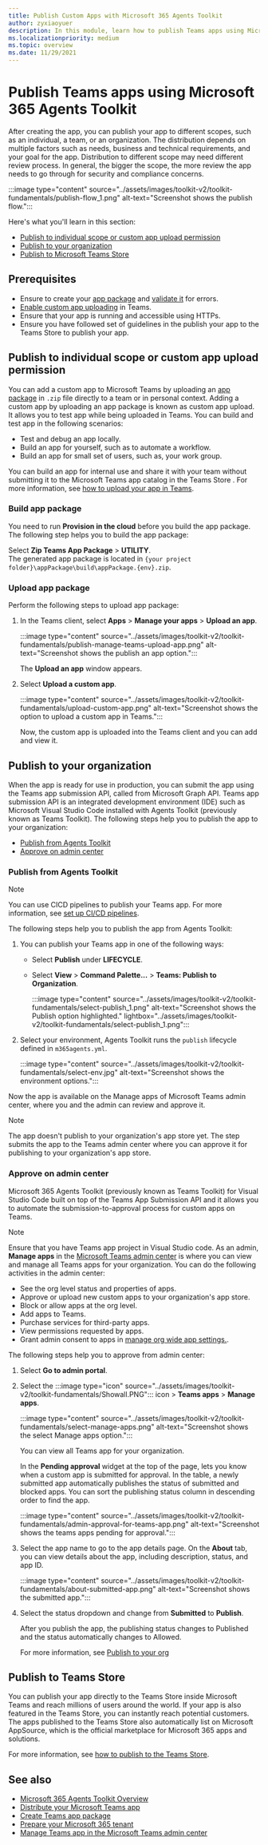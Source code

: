 ```yaml
---
title: Publish Custom Apps with Microsoft 365 Agents Toolkit
author: zyxiaoyuer
description: In this module, learn how to publish Teams apps using Microsoft 365 Agents Toolkit and publish to individual scope or custom app upload permission.
ms.localizationpriority: medium
ms.topic: overview
ms.date: 11/29/2021
---
```


# Publish Teams apps using Microsoft 365 Agents Toolkit

After creating the app, you can publish your app to different scopes, such as an individual, a team, or an organization. The distribution depends on multiple factors such as needs, business and technical requirements, and your goal for the app. Distribution to different scope may need different review process. In general, the bigger the scope, the more review the app needs to go through for security and compliance concerns.

:::image type="content" source="../assets/images/toolkit-v2/toolkit-fundamentals/publish-flow_1.png" alt-text="Screenshot shows the publish flow.":::

Here's what you'll learn in this section:

* [Publish to individual scope or custom app upload permission](#publish-to-individual-scope-or-custom-app-upload-permission)
* [Publish to your organization](#publish-to-your-organization)
* [Publish to Microsoft Teams Store](#publish-to-teams-store)

## Prerequisites

* Ensure to create your [app package](~/concepts/build-and-test/apps-package.md) and [validate it](https://dev.teams.microsoft.com/appvalidation.html) for errors.
* [Enable custom app uploading](~/concepts/build-and-test/prepare-your-o365-tenant.md#enable-custom-teams-apps-and-turn-on-custom-app-uploading) in Teams.
* Ensure that your app is running and accessible using HTTPs.
* Ensure you have followed set of guidelines in the publish your app to the Teams Store to publish your app.

## Publish to individual scope or custom app upload permission

You can add a custom app to Microsoft Teams by uploading an [app package](../concepts/build-and-test/apps-package.md) in `.zip` file directly to a team or in personal context. Adding a custom app by uploading an app package is known as custom app upload. It allows you to test app while being uploaded in Teams. You can build and test app in the following scenarios:

* Test and debug an app locally.
* Build an app for yourself, such as to automate a workflow.
* Build an app for small set of users, such as, your work group.

You can build an app for internal use and share it with your team without submitting it to the Microsoft Teams app catalog in the Teams Store . For more information, see [how to upload your app in Teams](../concepts/deploy-and-publish/apps-upload.md).

### Build app package

You need to run **Provision in the cloud** before you build the app package. The following step helps you to build the app package:

Select **Zip Teams App Package** > **UTILITY**.<br>
    The generated app package is located in `{your project folder}\appPackage\build\appPackage.{env}.zip`.

### Upload app package

Perform the following steps to upload app package:

1. In the Teams client, select **Apps** > **Manage your apps** > **Upload an app**.

   :::image type="content" source="../assets/images/toolkit-v2/toolkit-fundamentals/publish-manage-teams-upload-app.png" alt-text="Screenshot shows the publish an app option.":::

   The **Upload an app** window appears.

2. Select **Upload a custom app**.

   :::image type="content" source="../assets/images/toolkit-v2/toolkit-fundamentals/upload-custom-app.png" alt-text="Screenshot shows the option to upload a custom app in Teams.":::

   Now, the custom app is uploaded into the Teams client and you can add and view it.

## Publish to your organization

When the app is ready for use in production, you can submit the app using the Teams app submission API, called from Microsoft Graph API. Teams app submission API is an integrated development environment (IDE) such as Microsoft Visual Studio Code installed with Agents Toolkit (previously known as Teams Toolkit). The following steps help you to publish the app to your organization:

* [Publish from Agents Toolkit](#publish-from-agents-toolkit)
* [Approve on admin center](#approve-on-admin-center)

### Publish from Agents Toolkit

> [!NOTE]
> You can use CICD pipelines to publish your Teams app. For more information, see [set up CI/CD pipelines](use-CICD-template.md).

The following steps help you to publish the app from Agents Toolkit:

1. You can publish your Teams app in one of the following ways:
     * Select **Publish** under **LIFECYCLE**.
     * Select **View** > **Command Palette...** > **Teams: Publish to Organization**.

       :::image type="content" source="../assets/images/toolkit-v2/toolkit-fundamentals/select-publish_1.png" alt-text="Screenshot shows the Publish option highlighted." lightbox="../assets/images/toolkit-v2/toolkit-fundamentals/select-publish_1.png":::

1. Select your environment, Agents Toolkit runs the `publish` lifecycle defined in `m365agents.yml`.

    :::image type="content" source="../assets/images/toolkit-v2/toolkit-fundamentals/select-env.jpg" alt-text="Screenshot shows the environment options.":::

Now the app is available on the Manage apps of Microsoft Teams admin center, where you and the admin can review and approve it.

> [!NOTE]
> The app doesn't publish to your organization's app store yet. The step submits the app to the Teams admin center where you can approve it for publishing to your organization's app store.

### Approve on admin center

Microsoft 365 Agents Toolkit (previously known as Teams Toolkit) for Visual Studio Code built on top of the Teams App Submission API and it allows you to automate the submission-to-approval process for custom apps on Teams.

  > [!NOTE]
  > Ensure that you have Teams app project in Visual Studio code. As an admin, **Manage apps** in the [Microsoft Teams admin center](https://admin.teams.microsoft.com/policies/manage-apps) is where you can view and manage all Teams apps for your organization. You can do the following activities in the admin center:
  >
  > * See the org level status and properties of apps.
  > * Approve or upload new custom apps to your organization's app store.
  > * Block or allow apps at the org level.
  > * Add apps to Teams.
  > * Purchase services for third-party apps.
  > * View permissions requested by apps.
  > * Grant admin consent to apps in [manage org wide app settings.](https://admin.teams.microsoft.com/policies/manage-apps).

The following steps help you to approve from admin center:

1. Select **Go to admin portal**.

1. Select the :::image type="icon" source="../assets/images/toolkit-v2/toolkit-fundamentals/Showall.PNG"::: icon > **Teams apps** > **Manage apps**.

   :::image type="content" source="../assets/images/toolkit-v2/toolkit-fundamentals/select-manage-apps.png" alt-text="Screenshot shows the select Manage apps option.":::

   You can view all Teams app for your organization.

   In the **Pending approval** widget at the top of the page, lets you know when a custom app is submitted for approval. In the table, a newly submitted app automatically publishes the status of submitted and blocked apps. You can sort the publishing status column in descending order to find the app.

   :::image type="content" source="../assets/images/toolkit-v2/toolkit-fundamentals/admin-approval-for-teams-app.png" alt-text="Screenshot shows the teams apps pending for approval.":::

1. Select the app name to go to the app details page. On the **About** tab, you can view details about the app, including description, status, and app ID.

   :::image type="content" source="../assets/images/toolkit-v2/toolkit-fundamentals/about-submitted-app.png" alt-text="Screenshot shows the submitted app.":::

1. Select the status dropdown and change from **Submitted** to **Publish**.

   After you publish the app, the publishing status changes to Published and the status automatically changes to Allowed.

   For more information, see [Publish to your org](/microsoftteams/manage-apps?toc=%2Fmicrosoftteams%2Fplatform%2Ftoc.json&bc=%2Fmicrosoftteams%2Fplatform%2Fbreadcrumb%2Ftoc.json)

## Publish to Teams Store

You can publish your app directly to the Teams Store inside Microsoft Teams and reach millions of users around the world. If your app is also featured in the Teams Store, you can instantly reach potential customers. The apps published to the Teams Store also automatically list on Microsoft AppSource, which is the official marketplace for Microsoft 365 apps and solutions.

For more information, see [how to publish to the Teams Store](../concepts/deploy-and-publish/appsource/publish.md#publish-your-app-to-the-teams-store).

## See also

* [Microsoft 365 Agents Toolkit Overview](agents-toolkit-fundamentals.md)
* [Distribute your Microsoft Teams app](../concepts/deploy-and-publish/apps-publish-overview.md)
* [Create Teams app package](../concepts/build-and-test/apps-package.md)
* [Prepare your Microsoft 365 tenant](../concepts/build-and-test/prepare-your-o365-tenant.md)
* [Manage Teams app in the Microsoft Teams admin center](/microsoftteams/manage-apps?toc=%2Fmicrosoftteams%2Fplatform%2Ftoc.json&bc=%2Fmicrosoftteams%2Fplatform%2Fbreadcrumb%2Ftoc.json)
